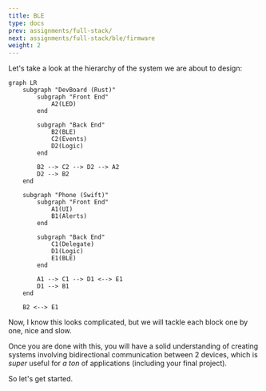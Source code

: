 ```yaml
---
title: BLE
type: docs
prev: assignments/full-stack/
next: assignments/full-stack/ble/firmware
weight: 2
---
```


Let's take a look at the hierarchy of the system we are about to design:

```mermaid
graph LR
    subgraph "DevBoard (Rust)"
        subgraph "Front End"
            A2(LED)
        end

        subgraph "Back End"
            B2(BLE)
            C2(Events)
            D2(Logic)
        end

        B2 --> C2 --> D2 --> A2
        D2 --> B2
    end

    subgraph "Phone (Swift)"
        subgraph "Front End"
            A1(UI)
            B1(Alerts)
        end

        subgraph "Back End"
            C1(Delegate)
            D1(Logic)
            E1(BLE)
        end

        A1 --> C1 --> D1 <--> E1
        D1 --> B1
    end

    B2 <--> E1
```

Now, I know this looks complicated, but we will tackle each block one by one, nice and slow.

Once you are done with this, you will have a solid understanding of creating systems involving
bidirectional communication between 2 devices, which is *super* useful for *a ton* of
applications (including your final project).

So let's get started.
